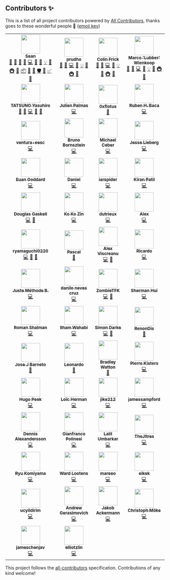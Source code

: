 ## Contributors ✨

This is a list of all project contributors powered by [All Contributors](https://allcontributors.org/), thanks goes to these wonderful people 🎉 ([emoji key](https://allcontributors.org/docs/en/emoji-key))

<!-- ALL-CONTRIBUTORS-LIST:START - Do not remove or modify this section -->
<!-- prettier-ignore-start -->
<!-- markdownlint-disable -->
<table>
  <tr>
    <td align="center"><a href="https://github.com/hammy2899"><img src="https://avatars2.githubusercontent.com/u/11588822?v=4?s=60" width="60px;" alt=""/><br /><sub><b>Sean</b></sub></a><br /><a href="#question-hammy2899" title="Answering Questions">💬</a> <a href="https://github.com/fomantic/Fomantic-UI/issues?q=author%3Ahammy2899" title="Bug reports">🐛</a> <a href="#blog-hammy2899" title="Blogposts">📝</a> <a href="#business-hammy2899" title="Business development">💼</a> <a href="https://github.com/fomantic/Fomantic-UI/commits?author=hammy2899" title="Code">💻</a> <a href="https://github.com/fomantic/Fomantic-UI/commits?author=hammy2899" title="Documentation">📖</a> <a href="#design-hammy2899" title="Design">🎨</a> <a href="#example-hammy2899" title="Examples">💡</a> <a href="#ideas-hammy2899" title="Ideas, Planning, & Feedback">🤔</a> <a href="#infra-hammy2899" title="Infrastructure (Hosting, Build-Tools, etc)">🚇</a> <a href="#maintenance-hammy2899" title="Maintenance">🚧</a> <a href="#platform-hammy2899" title="Packaging/porting to new platform">📦</a> <a href="#projectManagement-hammy2899" title="Project Management">📆</a> <a href="https://github.com/fomantic/Fomantic-UI/pulls?q=is%3Apr+reviewed-by%3Ahammy2899" title="Reviewed Pull Requests">👀</a> <a href="#security-hammy2899" title="Security">🛡️</a> <a href="#tool-hammy2899" title="Tools">🔧</a> <a href="#tutorial-hammy2899" title="Tutorials">✅</a> <a href="#talk-hammy2899" title="Talks">📢</a></td>
    <td align="center"><a href="https://github.com/prudho"><img src="https://avatars0.githubusercontent.com/u/7557689?v=4?s=60" width="60px;" alt=""/><br /><sub><b>prudho</b></sub></a><br /><a href="#question-prudho" title="Answering Questions">💬</a> <a href="https://github.com/fomantic/Fomantic-UI/issues?q=author%3Aprudho" title="Bug reports">🐛</a> <a href="https://github.com/fomantic/Fomantic-UI/commits?author=prudho" title="Code">💻</a> <a href="https://github.com/fomantic/Fomantic-UI/commits?author=prudho" title="Documentation">📖</a> <a href="#example-prudho" title="Examples">💡</a> <a href="#ideas-prudho" title="Ideas, Planning, & Feedback">🤔</a> <a href="#infra-prudho" title="Infrastructure (Hosting, Build-Tools, etc)">🚇</a> <a href="https://github.com/fomantic/Fomantic-UI/pulls?q=is%3Apr+reviewed-by%3Aprudho" title="Reviewed Pull Requests">👀</a></td>
    <td align="center"><a href="https://github.com/ColinFrick"><img src="https://avatars1.githubusercontent.com/u/5517677?v=4?s=60" width="60px;" alt=""/><br /><sub><b>Colin Frick</b></sub></a><br /><a href="#question-ColinFrick" title="Answering Questions">💬</a> <a href="https://github.com/fomantic/Fomantic-UI/issues?q=author%3AColinFrick" title="Bug reports">🐛</a> <a href="https://github.com/fomantic/Fomantic-UI/commits?author=ColinFrick" title="Code">💻</a> <a href="https://github.com/fomantic/Fomantic-UI/commits?author=ColinFrick" title="Documentation">📖</a> <a href="#example-ColinFrick" title="Examples">💡</a> <a href="#ideas-ColinFrick" title="Ideas, Planning, & Feedback">🤔</a> <a href="#infra-ColinFrick" title="Infrastructure (Hosting, Build-Tools, etc)">🚇</a> <a href="https://github.com/fomantic/Fomantic-UI/pulls?q=is%3Apr+reviewed-by%3AColinFrick" title="Reviewed Pull Requests">👀</a></td>
    <td align="center"><a href="https://rasterbuster.lubber.de"><img src="https://avatars1.githubusercontent.com/u/18379884?v=4?s=60" width="60px;" alt=""/><br /><sub><b>Marco 'Lubber' Wienkoop</b></sub></a><br /><a href="#question-lubber-de" title="Answering Questions">💬</a> <a href="https://github.com/fomantic/Fomantic-UI/issues?q=author%3Alubber-de" title="Bug reports">🐛</a> <a href="https://github.com/fomantic/Fomantic-UI/commits?author=lubber-de" title="Code">💻</a> <a href="https://github.com/fomantic/Fomantic-UI/commits?author=lubber-de" title="Documentation">📖</a> <a href="#example-lubber-de" title="Examples">💡</a> <a href="#ideas-lubber-de" title="Ideas, Planning, & Feedback">🤔</a> <a href="#infra-lubber-de" title="Infrastructure (Hosting, Build-Tools, etc)">🚇</a> <a href="https://github.com/fomantic/Fomantic-UI/pulls?q=is%3Apr+reviewed-by%3Alubber-de" title="Reviewed Pull Requests">👀</a></td>
  </tr>
  <tr>
    <td align="center"><a href="https://www.exoego.net/"><img src="https://avatars2.githubusercontent.com/u/127635?v=4?s=60" width="60px;" alt=""/><br /><sub><b>TATSUNO Yasuhiro</b></sub></a><br /><a href="https://github.com/fomantic/Fomantic-UI/issues?q=author%3Aexoego" title="Bug reports">🐛</a> <a href="#blog-exoego" title="Blogposts">📝</a> <a href="https://github.com/fomantic/Fomantic-UI/commits?author=exoego" title="Code">💻</a> <a href="https://github.com/fomantic/Fomantic-UI/commits?author=exoego" title="Documentation">📖</a> <a href="https://github.com/fomantic/Fomantic-UI/pulls?q=is%3Apr+reviewed-by%3Aexoego" title="Reviewed Pull Requests">👀</a></td>
    <td align="center"><a href="https://github.com/bartocc"><img src="https://avatars3.githubusercontent.com/u/47953?v=4?s=60" width="60px;" alt=""/><br /><sub><b>Julien Palmas</b></sub></a><br /><a href="https://github.com/fomantic/Fomantic-UI/commits?author=bartocc" title="Code">💻</a></td>
    <td align="center"><a href="https://github.com/0xflotus"><img src="https://avatars3.githubusercontent.com/u/26602940?v=4?s=60" width="60px;" alt=""/><br /><sub><b>0xflotus</b></sub></a><br /><a href="https://github.com/fomantic/Fomantic-UI/commits?author=0xflotus" title="Documentation">📖</a></td>
    <td align="center"><a href="https://github.com/rubenhbaca"><img src="https://avatars3.githubusercontent.com/u/19667830?v=4?s=60" width="60px;" alt=""/><br /><sub><b>Ruben H. Baca</b></sub></a><br /><a href="https://github.com/fomantic/Fomantic-UI/commits?author=rubenhbaca" title="Code">💻</a></td>
  </tr>
  <tr>
    <td align="center"><a href="https://github.com/ventura-eesc"><img src="https://avatars1.githubusercontent.com/u/41117238?v=4?s=60" width="60px;" alt=""/><br /><sub><b>ventura-eesc</b></sub></a><br /><a href="https://github.com/fomantic/Fomantic-UI/commits?author=ventura-eesc" title="Code">💻</a></td>
    <td align="center"><a href="http://www.brunobornsztein.com"><img src="https://avatars1.githubusercontent.com/u/3760?v=4?s=60" width="60px;" alt=""/><br /><sub><b>Bruno Bornsztein</b></sub></a><br /><a href="https://github.com/fomantic/Fomantic-UI/commits?author=bborn" title="Code">💻</a></td>
    <td align="center"><a href="https://github.com/MikeyFriedChicken"><img src="https://avatars3.githubusercontent.com/u/4342380?v=4?s=60" width="60px;" alt=""/><br /><sub><b>Michael Ceber</b></sub></a><br /><a href="https://github.com/fomantic/Fomantic-UI/commits?author=MikeyFriedChicken" title="Code">💻</a></td>
    <td align="center"><a href="http://gammagames.net"><img src="https://avatars1.githubusercontent.com/u/7832163?v=4?s=60" width="60px;" alt=""/><br /><sub><b>Jesse Lieberg</b></sub></a><br /><a href="https://github.com/fomantic/Fomantic-UI/commits?author=GammaGames" title="Code">💻</a></td>
  </tr>
  <tr>
    <td align="center"><a href="https://www.stockopedia.com/"><img src="https://avatars1.githubusercontent.com/u/412672?v=4?s=60" width="60px;" alt=""/><br /><sub><b>Euan Goddard</b></sub></a><br /><a href="https://github.com/fomantic/Fomantic-UI/commits?author=euangoddard" title="Code">💻</a></td>
    <td align="center"><a href="https://madprof.net/"><img src="https://avatars3.githubusercontent.com/u/1070206?v=4?s=60" width="60px;" alt=""/><br /><sub><b>Daniel</b></sub></a><br /><a href="https://github.com/fomantic/Fomantic-UI/commits?author=danthedeckie" title="Code">💻</a></td>
    <td align="center"><a href="https://github.com/iarspider"><img src="https://avatars0.githubusercontent.com/u/636602?v=4?s=60" width="60px;" alt=""/><br /><sub><b>iarspider</b></sub></a><br /><a href="https://github.com/fomantic/Fomantic-UI/commits?author=iarspider" title="Code">💻</a></td>
    <td align="center"><a href="https://github.com/patilkiranm"><img src="https://avatars1.githubusercontent.com/u/3204107?v=4?s=60" width="60px;" alt=""/><br /><sub><b>Kiran Patil</b></sub></a><br /><a href="https://github.com/fomantic/Fomantic-UI/commits?author=patilkiranm" title="Code">💻</a></td>
  </tr>
  <tr>
    <td align="center"><a href="https://github.com/douglasg14b"><img src="https://avatars1.githubusercontent.com/u/1400380?v=4?s=60" width="60px;" alt=""/><br /><sub><b>Douglas Gaskell</b></sub></a><br /><a href="https://github.com/fomantic/Fomantic-UI/commits?author=douglasg14b" title="Code">💻</a> <a href="#talk-douglasg14b" title="Talks">📢</a></td>
    <td align="center"><a href="https://www.mvhnetworks.com"><img src="https://avatars0.githubusercontent.com/u/930315?v=4?s=60" width="60px;" alt=""/><br /><sub><b>Ko Ko Zin</b></sub></a><br /><a href="https://github.com/fomantic/Fomantic-UI/commits?author=ko2in" title="Code">💻</a></td>
    <td align="center"><a href="https://github.com/dutrieux"><img src="https://avatars2.githubusercontent.com/u/1622751?v=4?s=60" width="60px;" alt=""/><br /><sub><b>dutrieux</b></sub></a><br /><a href="https://github.com/fomantic/Fomantic-UI/commits?author=dutrieux" title="Code">💻</a></td>
    <td align="center"><a href="http://alexnewby.com"><img src="https://avatars2.githubusercontent.com/u/891192?v=4?s=60" width="60px;" alt=""/><br /><sub><b>Alex</b></sub></a><br /><a href="https://github.com/fomantic/Fomantic-UI/commits?author=globophobe" title="Code">💻</a></td>
  </tr>
  <tr>
    <td align="center"><a href="https://twitter.com/y_ryu0220"><img src="https://avatars0.githubusercontent.com/u/14275842?v=4?s=60" width="60px;" alt=""/><br /><sub><b>ryamaguchi0220</b></sub></a><br /><a href="https://github.com/fomantic/Fomantic-UI/commits?author=ryamaguchi0220" title="Code">💻</a> <a href="https://github.com/fomantic/Fomantic-UI/issues?q=author%3Aryamaguchi0220" title="Bug reports">🐛</a> <a href="https://github.com/fomantic/Fomantic-UI/commits?author=ryamaguchi0220" title="Documentation">📖</a></td>
    <td align="center"><a href="https://github.com/egoisticalgoat"><img src="https://avatars3.githubusercontent.com/u/18332886?v=4?s=60" width="60px;" alt=""/><br /><sub><b>Pascal</b></sub></a><br /><a href="https://github.com/fomantic/Fomantic-UI/commits?author=egoisticalgoat" title="Documentation">📖</a></td>
    <td align="center"><a href="https://alexviscreanu.com"><img src="https://avatars2.githubusercontent.com/u/8055505?v=4?s=60" width="60px;" alt=""/><br /><sub><b>Alex Viscreanu</b></sub></a><br /><a href="https://github.com/fomantic/Fomantic-UI/commits?author=aexvir" title="Code">💻</a> <a href="https://github.com/fomantic/Fomantic-UI/commits?author=aexvir" title="Documentation">📖</a></td>
    <td align="center"><a href="https://github.com/rmarchiori"><img src="https://avatars3.githubusercontent.com/u/13880165?v=4?s=60" width="60px;" alt=""/><br /><sub><b>Ricardo</b></sub></a><br /><a href="https://github.com/fomantic/Fomantic-UI/commits?author=rmarchiori" title="Code">💻</a></td>
  </tr>
  <tr>
    <td align="center"><a href="https://github.com/justkey007"><img src="https://avatars2.githubusercontent.com/u/36489637?v=4?s=60" width="60px;" alt=""/><br /><sub><b>Juste Méthode B.</b></sub></a><br /><a href="https://github.com/fomantic/Fomantic-UI/commits?author=justkey007" title="Code">💻</a></td>
    <td align="center"><a href="https://cruzdanilo.com"><img src="https://avatars2.githubusercontent.com/u/216636?v=4?s=60" width="60px;" alt=""/><br /><sub><b>danilo neves cruz</b></sub></a><br /><a href="https://github.com/fomantic/Fomantic-UI/commits?author=cruzdanilo" title="Code">💻</a></td>
    <td align="center"><a href="https://github.com/zombietfk"><img src="https://avatars1.githubusercontent.com/u/6123140?v=4?s=60" width="60px;" alt=""/><br /><sub><b>ZombieTFK</b></sub></a><br /><a href="https://github.com/fomantic/Fomantic-UI/commits?author=zombietfk" title="Code">💻</a> <a href="https://github.com/fomantic/Fomantic-UI/commits?author=zombietfk" title="Documentation">📖</a></td>
    <td align="center"><a href="https://shui91.github.io/portfolio"><img src="https://avatars2.githubusercontent.com/u/11592023?v=4?s=60" width="60px;" alt=""/><br /><sub><b>Sherman Hui</b></sub></a><br /><a href="https://github.com/fomantic/Fomantic-UI/commits?author=shui91" title="Code">💻</a></td>
  </tr>
  <tr>
    <td align="center"><a href="http://rshalman.github.io"><img src="https://avatars2.githubusercontent.com/u/28634001?v=4?s=60" width="60px;" alt=""/><br /><sub><b>Roman Shalman</b></sub></a><br /><a href="https://github.com/fomantic/Fomantic-UI/commits?author=RShalman" title="Code">💻</a></td>
    <td align="center"><a href="https://iwgx.github.io/amazing-things/"><img src="https://avatars1.githubusercontent.com/u/20817629?v=4?s=60" width="60px;" alt=""/><br /><sub><b>Ilham Wahabi</b></sub></a><br /><a href="https://github.com/fomantic/Fomantic-UI/commits?author=iwgx" title="Code">💻</a></td>
    <td align="center"><a href="https://github.com/simondarke"><img src="https://avatars3.githubusercontent.com/u/2750476?v=4?s=60" width="60px;" alt=""/><br /><sub><b>Simon Darke</b></sub></a><br /><a href="https://github.com/fomantic/Fomantic-UI/commits?author=simondarke" title="Code">💻</a> <a href="https://github.com/fomantic/Fomantic-UI/commits?author=simondarke" title="Documentation">📖</a></td>
    <td align="center"><a href="https://www.travel21.fr"><img src="https://avatars1.githubusercontent.com/u/24317434?v=4?s=60" width="60px;" alt=""/><br /><sub><b>RenonDis</b></sub></a><br /><a href="https://github.com/fomantic/Fomantic-UI/commits?author=RenonDis" title="Documentation">📖</a></td>
  </tr>
  <tr>
    <td align="center"><a href="https://github.com/josejbarneto"><img src="https://avatars0.githubusercontent.com/u/22933565?v=4?s=60" width="60px;" alt=""/><br /><sub><b>Jose J Barneto</b></sub></a><br /><a href="https://github.com/fomantic/Fomantic-UI/commits?author=josejbarneto" title="Documentation">📖</a></td>
    <td align="center"><a href="https://github.com/aardbol"><img src="https://avatars2.githubusercontent.com/u/14614620?v=4?s=60" width="60px;" alt=""/><br /><sub><b>Leonardo</b></sub></a><br /><a href="https://github.com/fomantic/Fomantic-UI/commits?author=aardbol" title="Documentation">📖</a></td>
    <td align="center"><a href="https://bradleyw.me"><img src="https://avatars2.githubusercontent.com/u/10724949?v=4?s=60" width="60px;" alt=""/><br /><sub><b>Bradley Watton</b></sub></a><br /><a href="https://github.com/fomantic/Fomantic-UI/commits?author=HypertextPP" title="Documentation">📖</a></td>
    <td align="center"><a href="https://lolhens.de"><img src="https://avatars1.githubusercontent.com/u/1524059?v=4?s=60" width="60px;" alt=""/><br /><sub><b>Pierre Kisters</b></sub></a><br /><a href="https://github.com/fomantic/Fomantic-UI/commits?author=LolHens" title="Code">💻</a></td>
  </tr>
  <tr>
    <td align="center"><a href="https://fractal-farming.com"><img src="https://avatars.githubusercontent.com/u/5436121?v=4?s=60" width="60px;" alt=""/><br /><sub><b>Hugo Peek</b></sub></a><br /><a href="https://github.com/fomantic/Fomantic-UI/commits?author=hugopeek" title="Code">💻</a></td>
    <td align="center"><a href="https://lutonite.ch/"><img src="https://avatars.githubusercontent.com/u/21953109?v=4?s=60" width="60px;" alt=""/><br /><sub><b>Loïc Herman</b></sub></a><br /><a href="https://github.com/fomantic/Fomantic-UI/commits?author=Lutonite" title="Code">💻</a></td>
    <td align="center"><a href="https://github.com/jike212"><img src="https://avatars.githubusercontent.com/u/28184313?v=4?s=60" width="60px;" alt=""/><br /><sub><b>jike212</b></sub></a><br /><a href="https://github.com/fomantic/Fomantic-UI/commits?author=jike212" title="Code">💻</a></td>
    <td align="center"><a href="https://github.com/jamessampford"><img src="https://avatars.githubusercontent.com/u/1376843?v=4?s=60" width="60px;" alt=""/><br /><sub><b>jamessampford</b></sub></a><br /><a href="https://github.com/fomantic/Fomantic-UI/commits?author=jamessampford" title="Code">💻</a></td>
  </tr>
  <tr>
    <td align="center"><a href="https://dennis.alexandersson.xyz"><img src="https://avatars.githubusercontent.com/u/3358782?v=4?s=60" width="60px;" alt=""/><br /><sub><b>Dennis Alexandersson</b></sub></a><br /><a href="https://github.com/fomantic/Fomantic-UI/commits?author=Yrlish" title="Code">💻</a></td>
    <td align="center"><a href="https://github.com/Giandrop"><img src="https://avatars.githubusercontent.com/u/12598149?v=4?s=60" width="60px;" alt=""/><br /><sub><b>Gianfranco Polinesi</b></sub></a><br /><a href="https://github.com/fomantic/Fomantic-UI/commits?author=Giandrop" title="Code">💻</a></td>
    <td align="center"><a href="https://github.com/MrL1605"><img src="https://avatars.githubusercontent.com/u/7734245?v=4?s=60" width="60px;" alt=""/><br /><sub><b>Lalit Umbarkar</b></sub></a><br /><a href="https://github.com/fomantic/Fomantic-UI/commits?author=MrL1605" title="Code">💻</a></td>
    <td align="center"><a href="https://github.com/TheJltres"><img src="https://avatars.githubusercontent.com/u/23702867?v=4?s=60" width="60px;" alt=""/><br /><sub><b>TheJltres</b></sub></a><br /><a href="https://github.com/fomantic/Fomantic-UI/commits?author=TheJltres" title="Code">💻</a></td>
  </tr>
  <tr>
    <td align="center"><a href="https://github.com/rkomiyama"><img src="https://avatars.githubusercontent.com/u/347483?v=4?s=60" width="60px;" alt=""/><br /><sub><b>Ryu Komiyama</b></sub></a><br /><a href="https://github.com/fomantic/Fomantic-UI/commits?author=rkomiyama" title="Code">💻</a></td>
    <td align="center"><a href="https://github.com/WardLootens"><img src="https://avatars.githubusercontent.com/u/8817311?v=4?s=60" width="60px;" alt=""/><br /><sub><b>Ward Lootens</b></sub></a><br /><a href="https://github.com/fomantic/Fomantic-UI/commits?author=WardLootens" title="Code">💻</a></td>
    <td align="center"><a href="https://github.com/mareeo"><img src="https://avatars.githubusercontent.com/u/9520224?v=4?s=60" width="60px;" alt=""/><br /><sub><b>mareeo</b></sub></a><br /><a href="https://github.com/fomantic/Fomantic-UI/commits?author=mareeo" title="Code">💻</a></td>
    <td align="center"><a href="https://github.com/eikek"><img src="https://avatars.githubusercontent.com/u/701128?v=4?s=60" width="60px;" alt=""/><br /><sub><b>eikek</b></sub></a><br /><a href="https://github.com/fomantic/Fomantic-UI/commits?author=eikek" title="Code">💻</a></td>
  </tr>
  <tr>
    <td align="center"><a href="https://github.com/ucyildirim"><img src="https://avatars.githubusercontent.com/u/38659860?v=4?s=60" width="60px;" alt=""/><br /><sub><b>ucyildirim</b></sub></a><br /><a href="https://github.com/fomantic/Fomantic-UI/commits?author=ucyildirim" title="Code">💻</a></td>
    <td align="center"><a href="https://github.com/byte916"><img src="https://avatars.githubusercontent.com/u/1929437?v=4?s=60" width="60px;" alt=""/><br /><sub><b>Andrew Gerasimovich</b></sub></a><br /><a href="https://github.com/fomantic/Fomantic-UI/commits?author=byte916" title="Code">💻</a></td>
    <td align="center"><a href="https://github.com/das7pad"><img src="https://avatars.githubusercontent.com/u/17931887?v=4?s=60" width="60px;" alt=""/><br /><sub><b>Jakob Ackermann</b></sub></a><br /><a href="https://github.com/fomantic/Fomantic-UI/commits?author=das7pad" title="Code">💻</a></td>
    <td align="center"><a href="https://christoph.moeke.dev/"><img src="https://avatars.githubusercontent.com/u/1618434?v=4?s=60" width="60px;" alt=""/><br /><sub><b>Christoph Möke</b></sub></a><br /><a href="https://github.com/fomantic/Fomantic-UI/commits?author=cmoeke" title="Code">💻</a></td>
  </tr>
  <tr>
    <td align="center"><a href="https://github.com/jameschenjav"><img src="https://avatars.githubusercontent.com/u/30246313?v=4?s=60" width="60px;" alt=""/><br /><sub><b>jameschenjav</b></sub></a><br /><a href="https://github.com/fomantic/Fomantic-UI/commits?author=jameschenjav" title="Code">💻</a></td>
    <td align="center"><a href="http://elliotzlin.com"><img src="https://avatars.githubusercontent.com/u/12807901?v=4?s=60" width="60px;" alt=""/><br /><sub><b>elliotzlin</b></sub></a><br /><a href="https://github.com/fomantic/Fomantic-UI/commits?author=elliotzlin" title="Code">💻</a></td>
  </tr>
</table>

<!-- markdownlint-restore -->
<!-- prettier-ignore-end -->

<!-- ALL-CONTRIBUTORS-LIST:END -->

This project follows the [all-contributors](https://github.com/all-contributors/all-contributors) specification. Contributions of any kind welcome!
